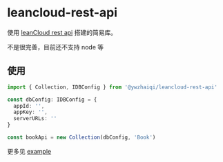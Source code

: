 # leancloud-rest-api

使用 [leanCloud rest api](https://leancloud.cn/docs/rest_api.html) 搭建的简易库。

不是很完善，目前还不支持 node 等


## 使用

```ts
import { Collection, IDBConfig } from '@ywzhaiqi/leancloud-rest-api'

const dbConfig: IDBConfig = {
  appId: '',
  appKey: '',
  serverURLs: ''
}

const bookApi = new Collection(dbConfig, 'Book')

```

更多见 [example](doc/example.ts)